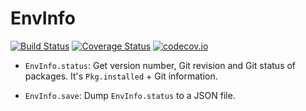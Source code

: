 # EnvInfo

[![Build Status](https://travis-ci.org/tkf/EnvInfo.jl.svg?branch=master)](https://travis-ci.org/tkf/EnvInfo.jl)
[![Coverage Status](https://coveralls.io/repos/tkf/EnvInfo.jl/badge.svg?branch=master&service=github)](https://coveralls.io/github/tkf/EnvInfo.jl?branch=master)
[![codecov.io](http://codecov.io/github/tkf/EnvInfo.jl/coverage.svg?branch=master)](http://codecov.io/github/tkf/EnvInfo.jl?branch=master)


- `EnvInfo.status`: Get version number, Git revision and Git status of
  packages.  It's `Pkg.installed` + Git information.

- `EnvInfo.save`: Dump `EnvInfo.status` to a JSON file.

